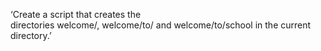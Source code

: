 ‘Create a script that creates the directories welcome/, welcome/to/ and welcome/to/school in the current directory.’
